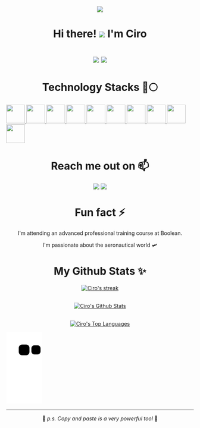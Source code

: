 <h1 align="center">
    <img src="https://64.media.tumblr.com/964c911a8875b1ab39e358a15b9ede9a/tumblr_omahcfbWG71ussvdno1_500.gifv"/>
    <br><br>
    <abc>
        Hi there! <img src="https://user-images.githubusercontent.com/42378118/110234147-e3259600-7f4e-11eb-95be-0c4047144dea.gif" width="30">
        I'm Ciro <br><br>
        <img src="https://komarev.com/ghpvc/?username=Ciro97cu&color=blueviolet"/>
        <img src="https://hits.seeyoufarm.com/api/count/incr/badge.svg?url=https%3A%2F%2Fgithub.com%2FCiro97cu%2Fhit-counter&count_bg=%238C37DB&title_bg=%23555555&icon=node-dot-js.svg&icon_color=%23FFFFFF&title=hits&edge_flat=false"/>
    </abc>
</h1> 

<h1 align="center">Technology Stacks 🚀🌕</h1>
<p align="left">
  
  <a href="https://it.wikipedia.org/wiki/HTML5" target="_blank">
    <img src="https://cdn.icon-icons.com/icons2/2107/PNG/512/file_type_html_icon_130541.png" width="50" height="50"/>
  </a>
  
  <a href="https://it.wikipedia.org/wiki/CSS" target="_blank">
    <img src="https://cdn.icon-icons.com/icons2/2107/PNG/512/file_type_css_icon_130661.png" width="50" height="50"/>
  </a>
  
  <a href="https://getbootstrap.com/" target="_blank">
    <img src="https://cdn.icon-icons.com/icons2/2415/PNG/512/bootstrap_plain_logo_icon_146619.png" width="50" height="50"/>
  </a>
  
  <a href="https://www.javascript.com/" target="_blank">
    <img src="https://cdn.icon-icons.com/icons2/2108/PNG/512/javascript_icon_130900.png" width="50" height="50"/>
  </a>
  
  <a href="https://vuejs.org/" target="_blank">
    <img src="https://cdn.icon-icons.com/icons2/2107/PNG/512/file_type_vue_icon_130078.png" width="50" height="50"/>
  </a>
  
  <a href="https://sass-lang.com/" target="_blank">
    <img src="https://cdn.icon-icons.com/icons2/2108/PNG/512/sass_icon_130835.png" width="50" height="50"/>
  </a>
  
   <a href="https://it.reactjs.org/" target="_blank">
    <img src="https://cdn.icon-icons.com/icons2/2415/PNG/512/react_original_logo_icon_146374.png" width="50" height="50"/>
  </a>
    
   <a href="https://www.php.net/" target="_blank">
    <img src="https://cdn.icon-icons.com/icons2/2108/PNG/512/php_icon_130857.png" width="50" height="50"/>
  </a>
    
   <a href="https://www.mysql.com/it/" target="_blank">
    <img src="https://cdn.icon-icons.com/icons2/1381/PNG/512/mysqlworkbench_93532.png" width="50" height="50"/>
  </a>
    
  <a href="https://laravel.com/" target="_blank">
    <img src="https://cdn.icon-icons.com/icons2/2415/PNG/512/laravel_plain_logo_icon_146438.png" width="50" height="50"/>
  </a>
  
</p>   


<h1 align="center">Reach me out on 📫</h1>
<p align="center" dir="auto">
    <a href="mailto:ciro.lavoro97@gmail.com"><img src="https://img.shields.io/badge/Gmail-D14836?style=for-the-badge&logo=gmail&logoColor=white"></a>
  <a href="https://wa.me/393461596267"><img src="https://img.shields.io/badge/WhatsApp-25D366?style=for-the-badge&logo=whatsapp&logoColor=white"></a>
</p>

<h1 align="center">Fun fact ⚡</h1>
<p align="center">
    I'm attending an advanced professional training course at Boolean.
</p>
<p align="center">
    I'm passionate about the aeronautical world 🛩️
</p>
    
<h1 align="center">My Github Stats ✨</h1>
<div align="center">
<p>
    <a href="https://github.com/Ciro97cu/github-readme-streak-stats">
        <img title="🔥 Get streak stats for your profile at git.io/streak-stats" alt="Ciro's streak" src="https://github-readme-streak-stats.herokuapp.com/?user=Ciro97cu&theme=midnight-purple&date_format=j%20M%5B%20Y%5D&border=9645F4&dates=DCDD4C&fire=DCDD4C&sideNums=DCDD4C5"/>
    </a>
</p>
 <br/>
    <a href="https://github.com/Ciro97cu/github-readme-stats"><img alt="Ciro's Github Stats" src="https://github-readme-stats.vercel.app/api?username=Ciro97cu&show_icons=true&count_private=true&theme=midnight-purple&date_format=j%20M%5B%20Y%5D&border=9645F4&dates=DCDD4C&fire=DCDD4C&sideNums=DCDD4C5" /></a>
    <br></br>
    
  <a href="https://github.com/Ciro97cu/github-readme-stats"><img alt="Ciro's Top Languages" src="https://github-readme-stats.vercel.app/api/top-langs/?username=Ciro97cu&langs_count=8&count_private=true&layout=compact&theme=midnight-purple&date_format=j%20M%5B%20Y%5D&border=9645F4&dates=DCDD4C&fire=DCDD4C&sideNums=DCDD4C5" /></a>
  <br/>
</div>

![snake gif](https://github.com/Ciro97cu/Ciro97cu/blob/output/github-contribution-grid-snake.svg)

<hr/>
<p align="center">🦆 <i>p.s. Copy and paste is a very powerful tool</i> 💜</p>
